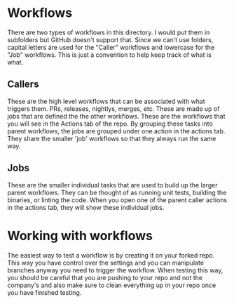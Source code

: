 # Workflows

There are two types of workflows in this directory. I would put them in subfolders but GitHub doesn't support that. Since we can't use folders, capital letters are used for the "Caller" workflows and lowercase for the "Job" workflows. This is just a convention to help keep track of what is what.

## Callers

These are the high level workflows that can be associated with what triggers them. PRs, releases, nightlys, merges, etc. These are made up of jobs that are defined the the other workflows. These are the workflows that you will see in the Actions tab of the repo. By grouping these tasks into parent workflows, the jobs are grouped under one action in the actions tab. They share the smaller 'job' workflows so that they always run the same way.
## Jobs

These are the smaller individual tasks that are used to build up the larger parent workflows. They can be thought of as running unit tests, building the binaries, or linting the code. When you open one of the parent caller actions in the actions tab, they will show these individual jobs.

# Working with workflows

The easiest way to test a workflow is by creating it on your forked repo. This way you have control over the settings and you can manipulate branches anyway you need to trigger the workflow. When testing this way, you should be careful that you are pushing to your repo and not the company's and also make sure to clean everything up in your repo once you have finished testing.
